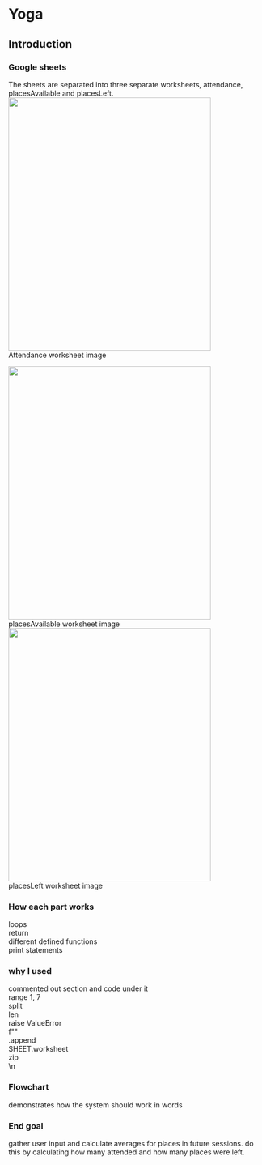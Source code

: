 # Yoga


## Introduction


### Google sheets
The sheets are separated into three separate worksheets, attendance, placesAvailable and placesLeft.<br>
<img src="https://github.com/user-attachments/assets/316b38c9-4a6c-415d-ae09-900af7b004a7" width="400" height="500">
<br>Attendance worksheet image<br>

<img src="https://github.com/user-attachments/assets/471e9f73-8fb6-4490-8c99-d6c288c925a8" width="400" height="500">
<br>placesAvailable worksheet image<br>

<img src="https://github.com/user-attachments/assets/dcabfd5c-c6cb-46fc-9631-c3e5e66ded30" width="400" height="500">
<br>placesLeft worksheet image<br>


### How each part works
loops<br>
return<br>
different defined functions<br>
print statements<br>


### why I used
commented out section and code under it<br>
range 1, 7<br>
split<br>
len<br>
raise ValueError<br>
f""<br>
.append<br>
SHEET.worksheet<br>
zip<br>
\n<br>



### Flowchart
demonstrates how the system should work in words


### End goal
gather user input and calculate averages for places in future sessions. do this by calculating how many attended and how many places were left.

